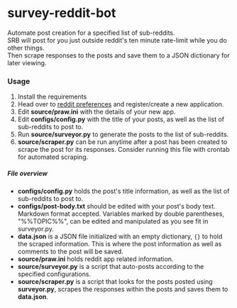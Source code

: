 # survey-reddit-bot

Automate post creation for a specified list of sub-reddits.  
SRB will post for you just outside reddit's ten minute rate-limit while you do other things.  
Then scrape responses to the posts and save them to a JSON dictionary for later viewing.  

### Usage 
1) Install the requirements
2) Head over to [reddit preferences](https://www.reddit.com/prefs/apps/) and register/create a new application.  
3) Edit __source/praw.ini__ with the details of your new app.  
4) Edit __configs/config.py__ with the title of your posts, as well as the list of sub-reddits to post to.  
5) Run __source/surveyor.py__ to generate the posts to the list of sub-reddits.  
6) __source/scraper.py__ can be run anytime after a post has been created to scrape the post for its responses. Consider running this file with crontab for automated scraping. 


##### File overview  
- __configs/config.py__ holds the post's title information, as well as the list of sub-reddits to post to.  
- __configs/post-body.txt__ should be edited with your post's body text. Markdown format accepted. Variables marked by double parentheses, "%%TOPIC%%", can be edited and manipulated as you see fit in surveyor.py.  
- __data.json__ is a JSON file initialized with an empty dictionary, `{}` to hold the scraped information. This is where the post information as well as comments to the post will be saved.  
- __source/praw.ini__ holds reddit app related information.  
- __source/surveyor.py__ is a script that auto-posts according to the specified configurations.  
- __source/scraper.py__ is a script that looks for the posts posted using __surveyor.py__, scrapes the responses within the posts and saves them to __data.json__.  

